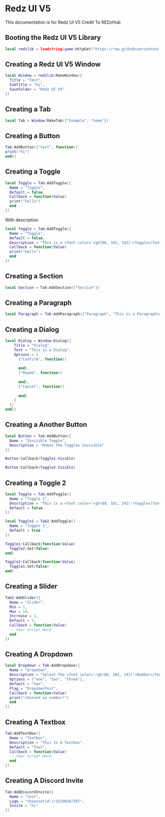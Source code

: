 # Redz UI V5
This documentation is for Redz UI V5 Credit To REDzHub

## Booting the Redz UI V5 Library
```lua
local redzlib = loadstring(game:HttpGet("https://raw.githubusercontent.com/RileyBeeRBLX5/UI-Library/refs/heads/main/REDz%20UI%20V5/Library.lua"))()
```




## Creating a Redz UI V5 Window
```lua
local Window = redzlib:MakeWindow({
  Title = "Test",
  SubTitle = "hi",
  SaveFolder = "Redz UI V5"
})
```

## Creating a Tab
```lua
local Tab = Window:MakeTab({"Example", "home"})
```

## Creating a Button
```lua
Tab:AddButton({"test", function()
print("hi")
end})
```

## Creating a Toggle
```lua
local Toggle = Tab:AddToggle({
  Name = "Toggle",
  Default = false,
  Callback = function(Value)
  print("hello")
  end
})
```
With description
```lua
local Toggle = Tab:AddToggle({
  Name = "Toggle",
  Default = false,
  Description = "This is a <font color='rgb(88, 101, 242)'>Toggle</font>",
  Callback = function(Value)
  print("hello")
  end
})
```

## Creating a Section
```lua
local Section = Tab:AddSection({"Section"})
```

## Creating a Paragraph
```lua
local Paragraph = Tab:AddParagraph({"Paragraph", "This is a Paragraph\nSecond Line"})
```

## Creating a Dialog
```lua
local Dialog = Window:Dialog({
    Title = "Dialog",
    Text = "This is a Dialog",
    Options = {
      {"Confirm", function()
        
      end},
      {"Maybe", function()
        
      end},
      {"Cancel", function()
        
      end}
    }
  })
end})
```

## Creating a Another Button
```lua
local Button = Tab:AddButton({
  Name = "Invisible Toggle",
  Description = "Makes the Toggles Invisible"
})
```
```lua
Button:Callback(Toggle1.Visible)
```
```lua
Button:Callback(Toggle2.Visible)
```

## Creating a Toggle 2
```lua
local Toggle = Tab:AddToggle({
  Name = "Toggle 1",
  Description = "This is a <font color='rgb(88, 101, 242)'>Toggle</font> Example",
  Default = false
})
```
```lua
local Toggle1 = Tab2:AddToggle({
  Name = "Toggle 1",
  Default = true
})
```
```lua
Toggle1:Callback(function(Value)
  Toggle2:Set(false)
end)
```
```lua
Toggle2:Callback(function(Value)
  Toggle1:Set(false)
end)
```
## Creating a Slider
```lua
Tab2:AddSlider({
  Name = "Slider",
  Min = 1,
  Max = 10,
  Increase = 1,
  Default = 5,
  Callback = function(Value)
  -- Your Script Here
  end
})
```
## Creating A Dropdown
```lua
local Dropdown = Tab:AddDropdown({
  Name = "Dropdown",
  Description = "Select The <font color='rgb(88, 101, 242)'>Number</font>",
  Options = {"one", "two", "three"},
  Default = "two",
  Flag = "DropdownTest",
  Callback = function(Value)
  print("choosed an number!")
  end
})
```

## Creating A Textbox
```lua
Tab:AddTextBox({
  Name = "Textbox",
  Description = "This Is A Textbox",
  Default = "Text",
  Callback = function(Value)
  -- Your Script Here
  end
})
```

## Creating A Discord Invite
```lua
Tab:AddDiscordInvite({
  Name = "test",
  Logo = "rbxassetid://15298567397",
  Invite = "hi"
})
```
